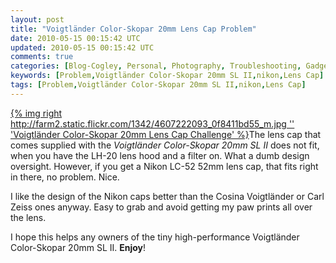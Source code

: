 ```yaml
---           
layout: post
title: "Voigtländer Color-Skopar 20mm Lens Cap Problem"
date: 2010-05-15 00:15:42 UTC
updated: 2010-05-15 00:15:42 UTC
comments: true
categories: [Blog-Cogley, Personal, Photography, Troubleshooting, Gadgets]
keywords: [Problem,Voigtländer Color-Skopar 20mm SL II,nikon,Lens Cap]
tags: [Problem,Voigtländer Color-Skopar 20mm SL II,nikon,Lens Cap]
---
```

 


[{% img right http://farm2.static.flickr.com/1342/4607222093_0f8411bd55_m.jpg '' 'Voigtländer Color-Skopar 20mm Lens Cap Challenge' %}](http://www.flickr.com/photos/81796435@N00/4607222093 "View 'Voigtländer Color-Skopar 20mm Lens Cap Challenge' on Flickr.com")The lens cap that comes supplied with the _Voigtländer Color-Skopar 20mm SL II_ does not fit, when you have the LH-20 lens hood and a filter on. What a dumb design oversight. However, if you get a Nikon LC-52 52mm lens cap, that fits right in there, no problem. Nice. 




I like the design of the Nikon caps better than the Cosina Voigtländer or Carl Zeiss ones anyway. Easy to grab and avoid getting my paw prints all over the lens. 




I hope this helps any owners of the tiny high-performance Voigtländer Color-Skopar 20mm SL II. **Enjoy**! 


